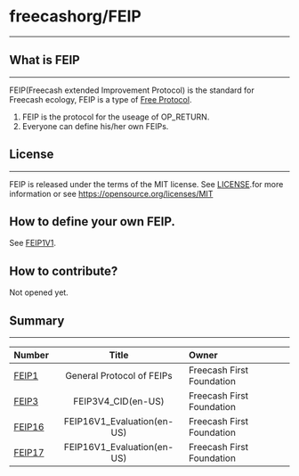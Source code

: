 # freecashorg/FEIP
----------------

## What is FEIP
-------
FEIP(Freecash extended Improvement Protocol) is the standard for Freecash ecology, FEIP is a type of [Free Protocol](https://github.com/freecashorg/FEIP/blob/master/Free_Protocol.md). 

1) FEIP is the protocol for the useage of OP_RETURN.
2) Everyone can define his/her own FEIPs.


## License
-------

FEIP is released under the terms of the MIT license. See
[LICENSE](https://github.com/freecashorg/FEIP/blob/master/LICENSE).for more information or see
https://opensource.org/licenses/MIT

## How to define your own FEIP.
See [FEIP1V1](https://github.com/freecashorg/FEIP/blob/master/FEIP1V6.md).

## How to contribute?
Not opened yet.

## Summary
-------
|Number|Title|Owner|
|:-----|:---:|:----|
|[FEIP1](https://github.com/freecashorg/FEIP/blob/master/FEIP1/FEIP1V6.md)|General Protocol of FEIPs|Freecash First Foundation|
|[FEIP3](https://github.com/freecashorg/FEIP/blob/master/FEIP3_CID/FEIP3V4_CID_doc.md)|FEIP3V4_CID(en-US)|Freecash First Foundation|
|[FEIP16](https://github.com/freecashorg/FEIP/blob/master/FEIP16_Evaluation/FEIP16V1_Evaluation_doc.md)|FEIP16V1_Evaluation(en-US)|Freecash First Foundation|
|[FEIP17](https://github.com/freecashorg/FEIP/blob/master/FEIP17_DigitEnvelope/FEIP17V1_DigitEnvelope_doc.md)|FEIP16V1_Evaluation(en-US)|Freecash First Foundation|